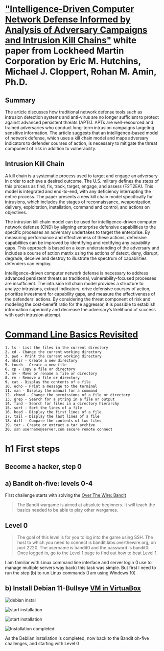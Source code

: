 # ["Intelligence-Driven Computer Network Defense Informed by Analysis of Adversary Campaigns and Intrusion Kill Chains"](https://www.lockheedmartin.com/content/dam/lockheed-martin/rms/documents/cyber/LM-White-Paper-Intel-Driven-Defense.pdf) white paper from Lockheed Martin Corporation by Eric M. Hutchins, Michael J. Cloppert, Rohan M. Amin, Ph.D.

## Summary
The article discusses how traditional network defense tools such as intrusion detection systems and anti-virus are no longer sufficient to protect against advanced persistent threats (APTs). APTs are well-resourced and trained adversaries who conduct long-term intrusion campaigns targeting sensitive information. The article suggests that an intelligence-based model of network defense, which uses a kill chain model and maps adversary indicators to defender courses of action, is necessary to mitigate the threat component of risk in addition to vulnerability.
## Intrusion Kill Chain
A kill chain is a systematic process used to target and engage an adversary in order to achieve a desired outcome. The U.S. military defines the steps of this process as find, fix, track, target, engage, and assess (F2T2EA). This model is integrated and end-to-end, with any deficiency interrupting the entire process. The paper presents a new kill chain model specifically for intrusions, which includes the stages of reconnaissance, weaponization, delivery, exploitation, installation, command and control, and actions on objectives.

The intrusion kill chain model can be used for intelligence-driven computer network defense (CND) by aligning enterprise defensive capabilities to the specific processes an adversary undertakes to target the enterprise. By measuring performance and effectiveness of these actions, defensive capabilities can be improved by identifying and rectifying any capability gaps. This approach is based on a keen understanding of the adversary and includes a course of action matrix using the actions of detect, deny, disrupt, degrade, deceive and destroy to illustrate the spectrum of capabilities defenders can employ.

Intelligence-driven computer network defense is necessary to address advanced persistent threats as traditional, vulnerability-focused processes are insufficient. The intrusion kill chain model provides a structure to analyze intrusions, extract indicators, drive defensive courses of action, prioritize investment for capability gaps, and measure the effectiveness of the defenders’ actions. 
By considering the threat component of risk and modeling the cost-benefit ratio for the aggressor, it is possible to establish information superiority and decrease the adversary’s likelihood of success with each intrusion attempt.


# [Command Line Basics Revisited](https://terokarvinen.com/2020/command-line-basics-revisited)
```
1. ls - List the files in the current directory
2. cd - Change the current working directory
3. pwd - Print the current working directory
4. mkdir - Create a new directory
5. touch - Create a new file
6. cp - Copy a file or directory
7. mv - Move or rename a file or directory
8. rm - Remove a file or directory
9. cat - Display the contents of a file
10. echo - Print a message to the terminal
11. man - Display the manual for a command
12. chmod - Change the permissions of a file or directory
13. grep - Search for a string in a file or output
14. find - Search for files in a directory hierarchy
15. sort - Sort the lines of a file
16. head - Display the first lines of a file
17. tail - Display the last lines of a file
18. diff - Compare the contents of two files
19. tar - Create or extract a tar archive
20. ssh username@server.com secure remote connect
```
# h1 First steps
## Become a hacker, step 0

## a) Bandit oh-five: levels 0-4
First challenge starts with solving the [Over The Wire: Bandit](https://overthewire.org/wargames/bandit/) 
> The Bandit wargame is aimed at absolute beginners. It will teach the basics needed to be able to play other wargames.

## Level 0
> The goal of this level is for you to log into the game using SSH. The host to which you need to connect is bandit.labs.overthewire.org, on port 2220. The username is bandit0 and the password is bandit0. Once logged in, go to the Level 1 page to find out how to beat Level 1.

I am familiar with Linux command line interface and server login (I use to manage multiple servers way back) this task was simple. But first I need to run the step (b) to run Linux commands (I am using Windows 10)

## b) Install Debian 11-Bullsye [VM in VirtuaBox](https://terokarvinen.com/2021/install-debian-on-virtualbox/)

![debian instal](https://user-images.githubusercontent.com/45172166/215195058-d9f4b577-b8f5-4f40-b384-bc99ef43f83e.png)

![start installation](https://user-images.githubusercontent.com/45172166/215200016-f939cd82-2d5e-41aa-902a-0f3b0862af57.png)

![start installation](https://user-images.githubusercontent.com/45172166/215207156-2f4527fb-dc7a-4e0c-970d-4c3bd4c40b98.png)


![Installation completed](https://user-images.githubusercontent.com/45172166/215209751-b7aea5b7-b17f-45d6-bf6e-7ecb67844a5c.png)


As the Deblian installation is completed, now back to the Bandit oh-five challenges, and starting with Level 0 




